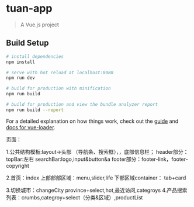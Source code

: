 # tuan-app

> A Vue.js project

## Build Setup

``` bash
# install dependencies
npm install

# serve with hot reload at localhost:8080
npm run dev

# build for production with minification
npm run build

# build for production and view the bundle analyzer report
npm run build --report
```

For a detailed explanation on how things work, check out the [guide](http://vuejs-templates.github.io/webpack/) and [docs for vue-loader](http://vuejs.github.io/vue-loader).

页面：

1.公共结构模板:layout->头部 （导航条、搜索框），，底部信息栏；
    header部分：
        topBar:左右
        searchBar:logo,input&button&a
    footer部分：footer-link，footer-copyright

2.首页：index
        上部部部区域：menu,slider,life
        下部区域container： tab+card
        
3.切换城市：changeCity
    province+select,hot,最近访问,categroys
4.产品搜索列表：crumbs,categroy+select（分类&区域）,productList
    
